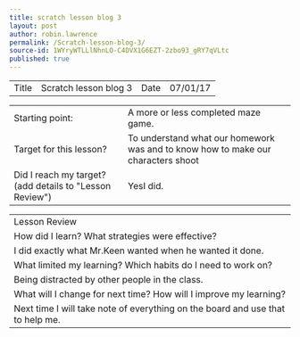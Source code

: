 ```yaml
---
title: scratch lesson blog 3
layout: post
author: robin.lawrence
permalink: /Scratch-lesson-blog-3/
source-id: 1WYryWTLLlNhnLO-C4DVX1G6EZT-2zbo93_gRY7qVLtc
published: true
---
```

<table>
  <tr>
    <td>Title</td>
    <td>Scratch lesson blog 3</td>
    <td>Date</td>
    <td>07/01/17</td>
  </tr>
</table>


<table>
  <tr>
    <td>Starting point:</td>
    <td>A more or less completed maze game.</td>
  </tr>
  <tr>
    <td>Target for this lesson?</td>
    <td>To understand what our homework was and to know how to make our characters shoot </td>
  </tr>
  <tr>
    <td>Did I reach my target? 
(add details to "Lesson Review")</td>
    <td>YesI did. </td>
  </tr>
</table>


<table>
  <tr>
    <td>Lesson Review</td>
  </tr>
  <tr>
    <td>How did I learn? What strategies were effective? </td>
  </tr>
  <tr>
    <td>I did exactly what Mr.Keen wanted when he wanted it done.</td>
  </tr>
  <tr>
    <td>What limited my learning? Which habits do I need to work on? </td>
  </tr>
  <tr>
    <td>Being distracted by other people in the class.</td>
  </tr>
  <tr>
    <td>What will I change for next time? How will I improve my learning?</td>
  </tr>
  <tr>
    <td>Next time I will take note of everything on the board and use that to help me.</td>
  </tr>
</table>


